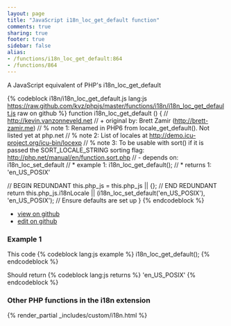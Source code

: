 ```yaml
---
layout: page
title: "JavaScript i18n_loc_get_default function"
comments: true
sharing: true
footer: true
sidebar: false
alias:
- /functions/i18n_loc_get_default:864
- /functions/864
---
```

<!-- Generated by Rakefile:build -->
A JavaScript equivalent of PHP's i18n_loc_get_default

{% codeblock i18n/i18n_loc_get_default.js lang:js https://raw.github.com/kvz/phpjs/master/functions/i18n/i18n_loc_get_default.js raw on github %}
function i18n_loc_get_default () {
  // http://kevin.vanzonneveld.net
  // +   original by: Brett Zamir (http://brett-zamir.me)
  // %          note 1: Renamed in PHP6 from locale_get_default(). Not listed yet at php.net
  // %          note 2: List of locales at http://demo.icu-project.org/icu-bin/locexp
  // %          note 3: To be usable with sort() if it is passed the SORT_LOCALE_STRING sorting flag: http://php.net/manual/en/function.sort.php
  // -    depends on: i18n_loc_set_default
  // *     example 1: i18n_loc_get_default();
  // *     returns 1: 'en_US_POSIX'

  // BEGIN REDUNDANT
  this.php_js = this.php_js || {};
  // END REDUNDANT
  return this.php_js.i18nLocale || (i18n_loc_set_default('en_US_POSIX'), 'en_US_POSIX'); // Ensure defaults are set up
}
{% endcodeblock %}

 - [view on github](https://github.com/kvz/phpjs/blob/master/functions/i18n/i18n_loc_get_default.js)
 - [edit on github](https://github.com/kvz/phpjs/edit/master/functions/i18n/i18n_loc_get_default.js)

### Example 1
This code
{% codeblock lang:js example %}
i18n_loc_get_default();
{% endcodeblock %}

Should return
{% codeblock lang:js returns %}
'en_US_POSIX'
{% endcodeblock %}


### Other PHP functions in the i18n extension
{% render_partial _includes/custom/i18n.html %}
